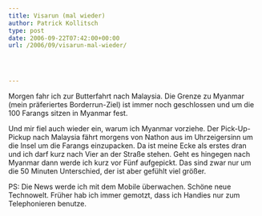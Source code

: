 ```yaml
---
title: Visarun (mal wieder)
author: Patrick Kollitsch
type: post
date: 2006-09-22T07:42:00+00:00
url: /2006/09/visarun-mal-wieder/




---
```

Morgen fahr ich zur Butterfahrt nach Malaysia. Die Grenze zu Myanmar (mein präferiertes Borderrun-Ziel) ist immer noch geschlossen und um die 100 Farangs sitzen in Myanmar fest.

Und mir fiel auch wieder ein, warum ich Myanmar vorziehe. Der Pick-Up-Pickup nach Malaysia fährt morgens von Nathon aus im Uhrzeigersinn um die Insel um die Farangs einzupacken. Da ist meine Ecke als erstes dran und ich darf kurz nach Vier an der Straße stehen. Geht es hingegen nach Myanmar dann werde ich kurz vor Fünf aufgepickt. Das sind zwar nur um die 50 Minuten Unterschied, der ist aber gefühlt viel größer.

PS: Die News werde ich mit dem Mobile überwachen. Schöne neue Technowelt. Früher hab ich immer gemotzt, dass ich Handies nur zum Telephonieren benutze.
